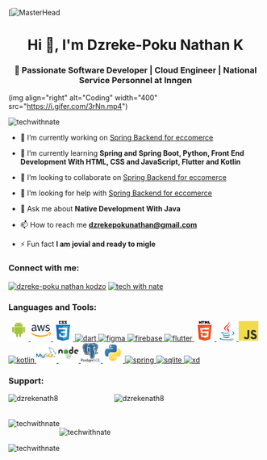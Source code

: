[![MasterHead](https://miro.medium.com/v2/resize:fit:2000/0*mfUNFSHyrXnH7ZKf)
<h1 align="center">Hi 👋, I'm Dzreke-Poku Nathan K</h1>
<h3 align="center">🚀 Passionate Software Developer | Cloud Engineer | National Service Personnel at Inngen</h3>

(img align="right" alt="Coding" width="400" src="https://i.gifer.com/3rNn.mp4")

<p align="left"> <img src="https://komarev.com/ghpvc/?username=techwithnate&label=Profile%20views&color=0e75b6&style=flat" alt="techwithnate" /> </p>

- 🔭 I’m currently working on [Spring Backend for eccomerce](https://github.com/TechWithNate/fluffy-products.git)

- 🌱 I’m currently learning **Spring and Spring Boot, Python, Front End Development With HTML, CSS and JavaScript, Flutter and Kotlin**

- 👯 I’m looking to collaborate on [Spring Backend for eccomerce](https://github.com/TechWithNate/fluffy-products.git)

- 🤝 I’m looking for help with [Spring Backend for eccomerce](https://github.com/TechWithNate/fluffy-products.git)

- 💬 Ask me about **Native Development With Java**

- 📫 How to reach me **dzrekepokunathan@gmail.com**

- ⚡ Fun fact **I am jovial and ready to migle**

<h3 align="left">Connect with me:</h3>
<p align="left">
<a href="https://linkedin.com/in/dzreke-poku nathan kodzo" target="blank"><img align="center" src="https://raw.githubusercontent.com/rahuldkjain/github-profile-readme-generator/master/src/images/icons/Social/linked-in-alt.svg" alt="dzreke-poku nathan kodzo" height="30" width="40" /></a>
<a href="https://www.youtube.com/c/tech with nate" target="blank"><img align="center" src="https://raw.githubusercontent.com/rahuldkjain/github-profile-readme-generator/master/src/images/icons/Social/youtube.svg" alt="tech with nate" height="30" width="40" /></a>
</p>

<h3 align="left">Languages and Tools:</h3>
<p align="left"> <a href="https://developer.android.com" target="_blank" rel="noreferrer"> <img src="https://raw.githubusercontent.com/devicons/devicon/master/icons/android/android-original-wordmark.svg" alt="android" width="40" height="40"/> </a> <a href="https://aws.amazon.com" target="_blank" rel="noreferrer"> <img src="https://raw.githubusercontent.com/devicons/devicon/master/icons/amazonwebservices/amazonwebservices-original-wordmark.svg" alt="aws" width="40" height="40"/> </a> <a href="https://www.w3schools.com/css/" target="_blank" rel="noreferrer"> <img src="https://raw.githubusercontent.com/devicons/devicon/master/icons/css3/css3-original-wordmark.svg" alt="css3" width="40" height="40"/> </a> <a href="https://dart.dev" target="_blank" rel="noreferrer"> <img src="https://www.vectorlogo.zone/logos/dartlang/dartlang-icon.svg" alt="dart" width="40" height="40"/> </a> <a href="https://www.figma.com/" target="_blank" rel="noreferrer"> <img src="https://www.vectorlogo.zone/logos/figma/figma-icon.svg" alt="figma" width="40" height="40"/> </a> <a href="https://firebase.google.com/" target="_blank" rel="noreferrer"> <img src="https://www.vectorlogo.zone/logos/firebase/firebase-icon.svg" alt="firebase" width="40" height="40"/> </a> <a href="https://flutter.dev" target="_blank" rel="noreferrer"> <img src="https://www.vectorlogo.zone/logos/flutterio/flutterio-icon.svg" alt="flutter" width="40" height="40"/> </a> <a href="https://www.w3.org/html/" target="_blank" rel="noreferrer"> <img src="https://raw.githubusercontent.com/devicons/devicon/master/icons/html5/html5-original-wordmark.svg" alt="html5" width="40" height="40"/> </a> <a href="https://www.java.com" target="_blank" rel="noreferrer"> <img src="https://raw.githubusercontent.com/devicons/devicon/master/icons/java/java-original.svg" alt="java" width="40" height="40"/> </a> <a href="https://developer.mozilla.org/en-US/docs/Web/JavaScript" target="_blank" rel="noreferrer"> <img src="https://raw.githubusercontent.com/devicons/devicon/master/icons/javascript/javascript-original.svg" alt="javascript" width="40" height="40"/> </a> <a href="https://kotlinlang.org" target="_blank" rel="noreferrer"> <img src="https://www.vectorlogo.zone/logos/kotlinlang/kotlinlang-icon.svg" alt="kotlin" width="40" height="40"/> </a> <a href="https://www.mysql.com/" target="_blank" rel="noreferrer"> <img src="https://raw.githubusercontent.com/devicons/devicon/master/icons/mysql/mysql-original-wordmark.svg" alt="mysql" width="40" height="40"/> </a> <a href="https://nodejs.org" target="_blank" rel="noreferrer"> <img src="https://raw.githubusercontent.com/devicons/devicon/master/icons/nodejs/nodejs-original-wordmark.svg" alt="nodejs" width="40" height="40"/> </a> <a href="https://www.postgresql.org" target="_blank" rel="noreferrer"> <img src="https://raw.githubusercontent.com/devicons/devicon/master/icons/postgresql/postgresql-original-wordmark.svg" alt="postgresql" width="40" height="40"/> </a> <a href="https://www.python.org" target="_blank" rel="noreferrer"> <img src="https://raw.githubusercontent.com/devicons/devicon/master/icons/python/python-original.svg" alt="python" width="40" height="40"/> </a> <a href="https://spring.io/" target="_blank" rel="noreferrer"> <img src="https://www.vectorlogo.zone/logos/springio/springio-icon.svg" alt="spring" width="40" height="40"/> </a> <a href="https://www.sqlite.org/" target="_blank" rel="noreferrer"> <img src="https://www.vectorlogo.zone/logos/sqlite/sqlite-icon.svg" alt="sqlite" width="40" height="40"/> </a> <a href="https://www.adobe.com/products/xd.html" target="_blank" rel="noreferrer"> <img src="https://cdn.worldvectorlogo.com/logos/adobe-xd.svg" alt="xd" width="40" height="40"/> </a> </p>

<h3 align="left">Support:</h3>
<p><a href="https://www.buymeacoffee.com/dzrekenath8"> <img align="left" src="https://cdn.buymeacoffee.com/buttons/v2/default-yellow.png" height="50" width="210" alt="dzrekenath8" /></a><a href="https://ko-fi.com/dzrekenath8"> <img align="left" src="https://cdn.ko-fi.com/cdn/kofi3.png?v=3" height="50" width="210" alt="dzrekenath8" /></a></p><br><br>

<p><img align="left" src="https://github-readme-stats.vercel.app/api/top-langs?username=techwithnate&show_icons=true&locale=en&layout=compact" alt="techwithnate" /></p>

<p>&nbsp;<img align="center" src="https://github-readme-stats.vercel.app/api?username=techwithnate&show_icons=true&locale=en" alt="techwithnate" /></p>

<p><img align="center" src="https://github-readme-streak-stats.herokuapp.com/?user=techwithnate&" alt="techwithnate" /></p>

